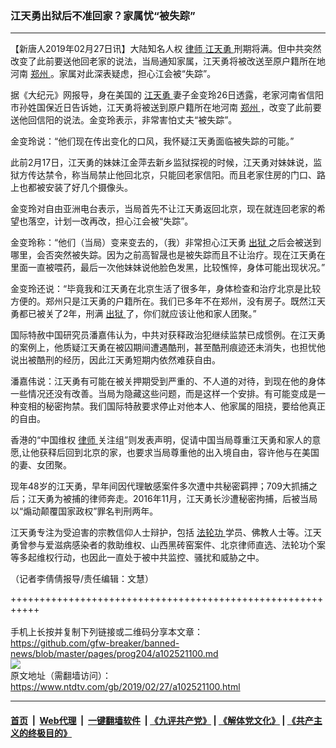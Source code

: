 ### 江天勇出狱后不准回家？家属忧“被失踪”
------------------------

<div class="post_content">
 <p>
  【新唐人2019年02月27日讯】大陆知名人权
  <a href="https://www.ntdtv.com/gb/律师.htm">
   律师
  </a>
  <a href="https://www.ntdtv.com/gb/江天勇.htm">
   江天勇
  </a>
  刑期将满。但中共突然改变了此前要送他回老家的说法，当局通知家属，江天勇将被改送至原户籍所在地河南
  <a href="https://www.ntdtv.com/gb/郑州.htm">
   郑州
  </a>
  。家属对此深表疑虑，担心江会被“失踪”。
 </p>
 <p>
  据《大纪元》网报导，身在美国的
  <a href="https://www.ntdtv.com/gb/江天勇.htm">
   江天勇
  </a>
  妻子金变玲26日透露，老家河南省信阳市孙姓国保近日告诉她，江天勇将被送到原户籍所在地河南
  <a href="https://www.ntdtv.com/gb/郑州.htm">
   郑州
  </a>
  ，改变了此前要送他回信阳的说法。金变玲表示，非常害怕丈夫“被失踪”。
 </p>
 <p>
  金变玲说：“他们现在传出变化的口风，我怀疑江天勇面临被失踪的可能。”
 </p>
 <p>
  此前2月17日，江天勇的妹妹江金萍去新乡监狱探视的时候，江天勇对妹妹说，监狱方传达禁令，称当局禁止他回北京，只能回老家信阳。而且老家住房的门口、路上也都被安装了好几个摄像头。
 </p>
 <p>
  金变玲对自由亚洲电台表示，当局首先不让江天勇返回北京，现在就连回老家的希望也落空，计划一改再改，担心江会被“失踪”。
 </p>
 <p>
  金变玲称：“他们（当局）变来变去的，（我）非常担心江天勇
  <a href="https://www.ntdtv.com/gb/出狱.htm">
   出狱
  </a>
  之后会被送到哪里，会否突然被失踪。因为之前高智晟也是被失踪而且不让治疗。现在江天勇在里面一直被喂药，最后一次他妹妹说他脸色发黑，比较憔悴，身体可能出现状况。”
 </p>
 <p>
  金变玲还说：“毕竟我和江天勇在北京生活了很多年，身体检查和治疗北京是比较方便的。郑州只是江天勇的户籍所在。我们已多年不在郑州，没有房子。既然江天勇都已被关了2年，刑满
  <a href="https://www.ntdtv.com/gb/出狱.htm">
   出狱
  </a>
  了，你们就应该让他和家人团聚。”
 </p>
 <p>
  国际特赦中国研究员潘嘉伟认为，中共对获释政治犯继续监禁已成惯例。在江天勇的案例上，他质疑江天勇在被囚期间遭遇酷刑，甚至酷刑痕迹还未消失，也担忧他说出被酷刑的经历，因此江天勇短期内依然难获自由。
 </p>
 <p>
  潘嘉伟说：江天勇有可能在被关押期受到严重的、不人道的对待，到现在他的身体一些情况还没有改善。当局为隐藏这些问题，而是这样一个安排。有可能变成是一种变相的秘密拘禁。我们国际特赦要求停止对他本人、他家属的阻挠，要给他真正的自由。
 </p>
 <p>
  香港的“中国维权
  <a href="https://www.ntdtv.com/gb/律师.htm">
   律师
  </a>
  关注组”则发表声明，促请中国当局尊重江天勇和家人的意愿,让他获释后回到北京的家，也要求当局尊重他的出入境自由，容许他与在美国的妻、女团聚。
 </p>
 <p>
  现年48岁的江天勇，早年间因代理敏感案件多次遭中共秘密羁押；709大抓捕之后；江天勇为被捕的律师奔走。2016年11月，江天勇长沙遭秘密拘捕，后被当局以“煽动颠覆国家政权”罪名判刑两年。
 </p>
 <p>
  江天勇专注为受迫害的宗教信仰人士辩护，包括
  <a href="https://www.ntdtv.com/gb/法轮功.htm">
   法轮功
  </a>
  学员、佛教人士等。江天勇曾参与爱滋病感染者的救助维权、山西黑砖窑案件、北京律师直选、法轮功个案等多起维权行动，也因此一直处于被中共监控、骚扰和威胁之中。
 </p>
 <p>
  （记者李倩倩报导/责任编辑：文慧）
 </p>
 <div class="single_ad">
 </div>
</div>

+++++++++++++++++++++++++++++++++++++++++++++++++++++++++++<br/><br/>
手机上长按并复制下列链接或二维码分享本文章：<br/>
https://github.com/gfw-breaker/banned-news/blob/master/pages/prog204/a102521100.md <br/>
<a href='https://github.com/gfw-breaker/banned-news/blob/master/pages/prog204/a102521100.md'><img src='https://github.com/gfw-breaker/banned-news/blob/master/pages/prog204/a102521100.md.png'/></a> <br/>
原文地址（需翻墙访问）：https://www.ntdtv.com/gb/2019/02/27/a102521100.html


------------------------
#### [首页](https://github.com/gfw-breaker/banned-news/blob/master/README.md) &nbsp;|&nbsp; [Web代理](https://github.com/labour-camp/helloworld) &nbsp;|&nbsp; [一键翻墙软件](https://github.com/gfw-breaker/nogfw/blob/master/README.md) &nbsp;| [《九评共产党》](https://github.com/gfw-breaker/9ping.md/blob/master/README.md#九评之一评共产党是什么) | [《解体党文化》](https://github.com/gfw-breaker/jtdwh.md/blob/master/README.md) | [《共产主义的终极目的》](https://github.com/gfw-breaker/gczydzjmd.md/blob/master/README.md)

